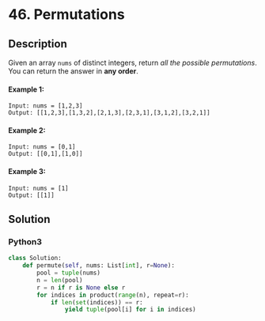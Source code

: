 # 46. Permutations

## Description
Given an array `nums` of distinct integers, return *all the possible permutations*. You can return the answer in **any order**.

#### Example 1:
```
Input: nums = [1,2,3]
Output: [[1,2,3],[1,3,2],[2,1,3],[2,3,1],[3,1,2],[3,2,1]]
```
#### Example 2:
```
Input: nums = [0,1]
Output: [[0,1],[1,0]]
```
#### Example 3:
```
Input: nums = [1]
Output: [[1]]
```


## Solution

### Python3
```python
class Solution:
    def permute(self, nums: List[int], r=None):
        pool = tuple(nums)
        n = len(pool)
        r = n if r is None else r
        for indices in product(range(n), repeat=r):
            if len(set(indices)) == r:
                yield tuple(pool[i] for i in indices)
```